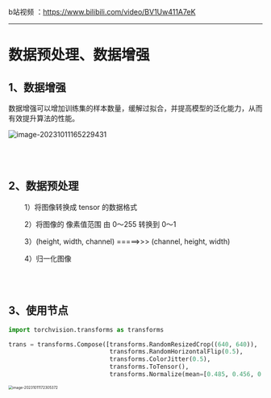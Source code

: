 b站视频 ：https://www.bilibili.com/video/BV1Uw411A7eK

---





# 数据预处理、数据增强 <!-- {docsify-ignore} -->



## 1、数据增强

数据增强可以增加训练集的样本数量，缓解过拟合，并提高模型的泛化能力，从而有效提升算法的性能。

![image-20231011165229431](https://p.ipic.vip/a161sy.png)

<br />

<br />



## 2、数据预处理

$\qquad$1）将图像转换成 tensor 的数据格式

$\qquad$2）将图像的 像素值范围 由 0～255 转换到 0～1

$\qquad$3）(height, width, channel)  =====>>>  (channel, height, width)

$\qquad$4）归一化图像



<br />

<br />

## 3、使用节点

```python
import torchvision.transforms as transforms

trans = transforms.Compose([transforms.RandomResizedCrop((640, 640)),
                            transforms.RandomHorizontalFlip(0.5),
                            transforms.ColorJitter(0.5),
                            transforms.ToTensor(),
                            transforms.Normalize(mean=[0.485, 0.456, 0.406], std=[0.229, 0.224, 0.225])])
```



<img src="https://p.ipic.vip/iiqcob.png" alt="image-20231011172305372" style="zoom: 50%;" />













